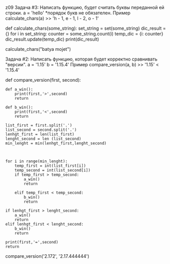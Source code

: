  z09
 Задача #3: Написать функцию, будет считать буквы переданной ей строки. 
 a = 'hello' *порядок букв не обязателен. Пример calculate_chars(a) >> 'h - 1, e - 1, l - 2, o - 1'


def calculate_chars(some_string):
    set_string = set(some_string)
    dic_result = {}
    for i in set_string:
        counter = some_string.count(i)
        temp_dic = {i: counter}
        dic_result.update(temp_dic)
    print(dic_result)

calculate_chars("batya mojet")


Задача #2: Написать функцию, которая будет корректно сравнивать "версии". 
a = '1.15' b = '1.15.4' Пример compare_version(a, b) >> '1.15' < '1.15.4'

def compare_version(first, second):
    
    def a_win():
        print(first,'>',second)
        return
    
    def b_win():
        print(first,'<',second)
        return
    
    list_first = first.split('.')
    list_second = second.split('.')
    lenhgt_first = len(list_first)
    lenght_second = len (list_second)
    min_lenght = min(lenhgt_first,lenght_second)
    
    
    
    for i in range(min_lenght):
        temp_first = int(list_first[i])
        temp_second = int(list_second[i])
        if temp_first > temp_second:
            a_win()
            return
        
        elif temp_first < temp_second:
            b_win()
            return
        
    if lenhgt_first > lenght_second:
        a_win()
        return
    elif lenhgt_first < lenght_second:
        b_win()
        return
        
    print(first,'=',second)
    return
        

compare_version('2.172', '2.17.444444')

